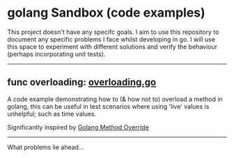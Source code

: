 # golang Sandbox (code examples)

This project doesn't have any specifc goals. I aim to use this repository to document any specific problems I face whilst developing in go. I will use this space to experiment with different solutions and verify the behaviour (perhaps incorporating unit tests).

---

## func overloading: [overloading.go](overloading.go) 
A code example demonstrating how to (& how not to) overload a method in golang, this can be useful in test scenarios where using 'live' values is unhelpful; such as time values.

Significantly inspired by [Golang Method Override](https://stackoverflow.com/a/38127673)

---

What problems lie ahead...
